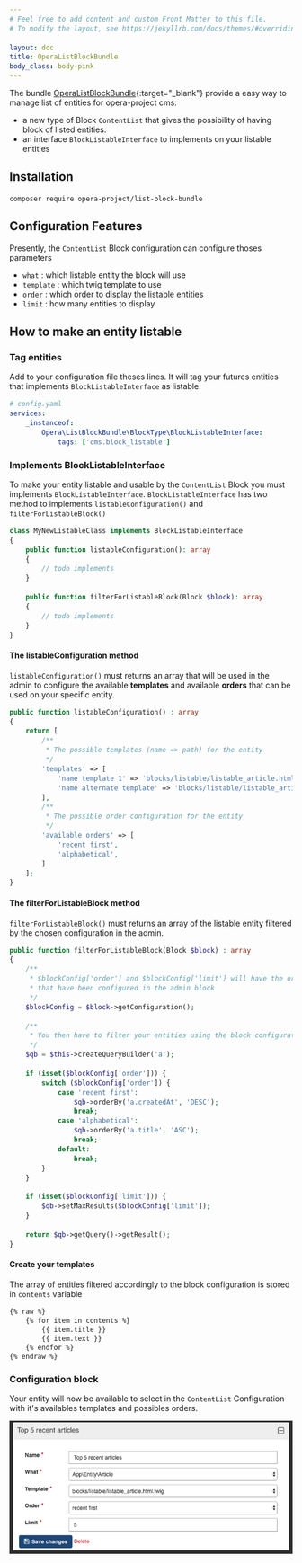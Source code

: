 ```yaml
---
# Feel free to add content and custom Front Matter to this file.
# To modify the layout, see https://jekyllrb.com/docs/themes/#overriding-theme-defaults

layout: doc
title: OperaListBlockBundle
body_class: body-pink
---
```


The bundle [OperaListBlockBundle](https://github.com/opera-project/OperaListBlockBundle){:target="_blank"} provide a easy way to manage list of entities for opera-project cms:
- a new type of Block `ContentList` that gives the possibility of having block of listed entities.
- an interface `BlockListableInterface` to implements on your listable entities

## Installation

````
composer require opera-project/list-block-bundle
````

## Configuration Features

Presently, the `ContentList` Block configuration can configure thoses parameters

- `what` : which listable entity the block will use
- `template` : which twig template to use
- `order` : which order to display the listable entities
- `limit` : how many entities to display

## How to make an entity listable

### Tag entities

Add to your configuration file theses lines. It will tag your futures entities that implements `BlockListableInterface` as listable.

```yaml
# config.yaml
services:
    _instanceof:
        Opera\ListBlockBundle\BlockType\BlockListableInterface:
            tags: ['cms.block_listable']
```

### Implements BlockListableInterface

To make your entity listable and usable by the `ContentList` Block you must implements `BlockListableInterface`.
`BlockListableInterface` has two method to implements `listableConfiguration()` and `filterForListableBlock()`

```php
class MyNewListableClass implements BlockListableInterface
{
    public function listableConfiguration(): array 
    {
        // todo implements
    }

    public function filterForListableBlock(Block $block): array
    { 
        // todo implements
    }
}

```

#### The listableConfiguration method

`listableConfiguration()` must returns an array that will be used in the admin to configure the available **templates** and available **orders** that can be used on your specific entity.

```php
public function listableConfiguration() : array 
{
    return [
        /**
         * The possible templates (name => path) for the entity
         */
        'templates' => [
            'name template 1' => 'blocks/listable/listable_article.html.twig',
            'name alternate template' => 'blocks/listable/listable_article_alternate.html.twig',
        ],
        /**
         * The possible order configuration for the entity
         */
        'available_orders' => [
            'recent first',
            'alphabetical',
        ]
    ];
}
```

#### The filterForListableBlock method

`filterForListableBlock()` must returns an array of the listable entity filtered by the chosen configuration in the admin.

```php
public function filterForListableBlock(Block $block) : array 
{
    /**
     * $blockConfig['order'] and $blockConfig['limit'] will have the order and limit
     * that have been configured in the admin block
     */
    $blockConfig = $block->getConfiguration();

    /**
     * You then have to filter your entities using the block configuration
     */
    $qb = $this->createQueryBuilder('a');

    if (isset($blockConfig['order'])) {
        switch ($blockConfig['order']) {
            case 'recent first':
                $qb->orderBy('a.createdAt', 'DESC');
                break;
            case 'alphabetical':
                $qb->orderBy('a.title', 'ASC');
                break;
            default:
                break;
        }
    }

    if (isset($blockConfig['limit'])) {
        $qb->setMaxResults($blockConfig['limit']);
    }

    return $qb->getQuery()->getResult();
}
```

#### Create your templates

The array of entities filtered accordingly to the block configuration is stored in `contents` variable

```twig
{% raw %}
    {% for item in contents %}
        {{ item.title }}
        {{ item.text }}
    {% endfor %}
{% endraw %}
```

### Configuration block

Your entity will now be available to select in the `ContentList` Configuration with it's availables templates and possibles orders.

![admin configuration block of ContentList](images/OperaListBlockBundle/config.png)
